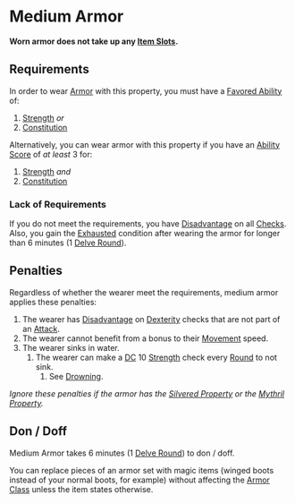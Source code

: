 # Medium Armor

**Worn armor does not take up any [Item Slots](../../../Player%20Characters/Derived%20Statistics/Item%20Slots.md).**

## Requirements

In order to wear [Armor](../Armor.md) with this property, you must have a [Favored Ability](../../../Player%20Characters/Backgrounds/Favored%20Ability.md) of:

1. [Strength](../../../Player%20Characters/The%20Ability%20Scores/Strength.md) *or*
2. [Constitution](../../../Player%20Characters/The%20Ability%20Scores/Constitution.md)

Alternatively, you can wear armor with this property if you have an [Ability Score](../../../Player%20Characters/The%20Ability%20Scores/Ability%20Scores.md) of *at least* 3 for:

1. [Strength](../../../Player%20Characters/The%20Ability%20Scores/Strength.md) *and*
2. [Constitution](../../../Player%20Characters/The%20Ability%20Scores/Constitution.md)

### Lack of Requirements

If you do not meet the requirements, you have [Disadvantage](../../../Game%20Procedures/Die%20Rolling%20Mechanics/Disadvantage.md) on all [Checks](../../../Game%20Procedures/Core%20Procedures/Check.md). Also, you gain the [Exhausted](../../../Game%20Procedures/Conditions/Exhausted.md) condition after wearing the armor for longer than 6 minutes (1 [Delve Round](../../../Game%20Procedures/Core%20Procedures/Round.md#Delve%20Round)).

## Penalties

Regardless of whether the wearer meet the requirements, medium armor applies these penalties:

1. The wearer has [Disadvantage](../../../Game%20Procedures/Die%20Rolling%20Mechanics/Disadvantage.md) on [Dexterity](../../../Player%20Characters/The%20Ability%20Scores/Dexterity.md) checks that are not part of an [Attack](../../../Game%20Procedures/Combat/Attack.md).
2. The wearer cannot benefit from a bonus to their [Movement](../../../Game%20Procedures/Combat/Movement.md) speed.
3. The wearer sinks in water.
	1. The wearer can make a [DC](../../../Game%20Procedures/Core%20Procedures/DC.md) 10 [Strength](../../../Player%20Characters/The%20Ability%20Scores/Strength.md) check every [Round](../../../Game%20Procedures/Core%20Procedures/Round.md) to not sink.
		1. See [Drowning](../../../Game%20Procedures/Hazards/Elemental%20Hazards.md#Drowning).

*Ignore these penalties if the armor has the [Silvered Property](../../Material%20Properties/Silvered%20Property.md) or the [Mythril Property](../../Material%20Properties/Mythril%20Property.md).*

## Don / Doff

Medium Armor takes 6 minutes (1 [Delve Round](../../../Game%20Procedures/Core%20Procedures/Round.md#Delve%20Round)) to don / doff.

You can replace pieces of an armor set with magic items (winged boots instead of your normal boots, for example) without affecting the [Armor Class](../../../Player%20Characters/Derived%20Statistics/Armor%20Class.md) unless the item states otherwise.
